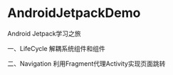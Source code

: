 # AndroidJetpackDemo
Android Jetpack学习之旅

一、LifeCycle  解耦系统组件和组件

二、Navigation 利用Fragment代理Activity实现页面跳转 

